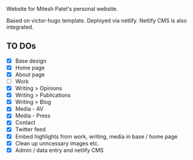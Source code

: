 Website for Mitesh Patel's personal website.

Based on victor-hugo template. 
Deployed via netlify.
Netlify CMS is also integrated.

## TO DOs
- [x] Base design
- [x] Home page
- [x] About page
- [ ] Work
- [x] Writing > Opinions
- [x] Writing > Publications
- [x] Writing > Blog
- [x] Media - AV
- [x] Media - Press
- [x] Contact
- [x] Twitter feed
- [x] Embed highlights from work, writing, media in base / home page
- [x] Clean up unncessary images etc. 
- [x] Admin / data entry and netlify CMS